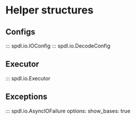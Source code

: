 # Helper structures

## Configs
::: spdl.io.IOConfig
::: spdl.io.DecodeConfig

## Executor
::: spdl.io.Executor

## Exceptions

::: spdl.io.AsyncIOFailure
    options:
      show_bases: true
